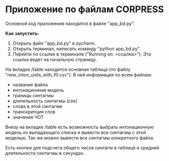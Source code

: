 # Приложение по файлам CORPRESS

Основной код приложения находится в файле "app_bd.py".

**Как запустить:**
1. Открыть файл "app_bd.py" в pycharm.
2. Открыть терминал, написать команду "python app_bd.py"
3. Перейти по ссылке в терминале ("Running on: <ссылка>"). Эта ссылка ведет на начальную страницу.

На вкладке /table находится основная таблица (по файлу "new_inton_units_with_f0.csv"). В ней информация по всем файлам:
* название файла
* интонационная модель
* границы синтагмы
* длительность синтагмы (сек)
* слова в этой синтагме
* транскрипция слов
* значения ЧОТ

Внизу на вкладке /table есть возможность выбрать интонационную модель из выпадающего списка и вывести все синтагмы с этой моделью.
Так же можно вывести все синтагмы конкретного файла.

Есть кнопки для подсчета общего числа синтагм в таблице и средней длительности синтагмы в секундах.
